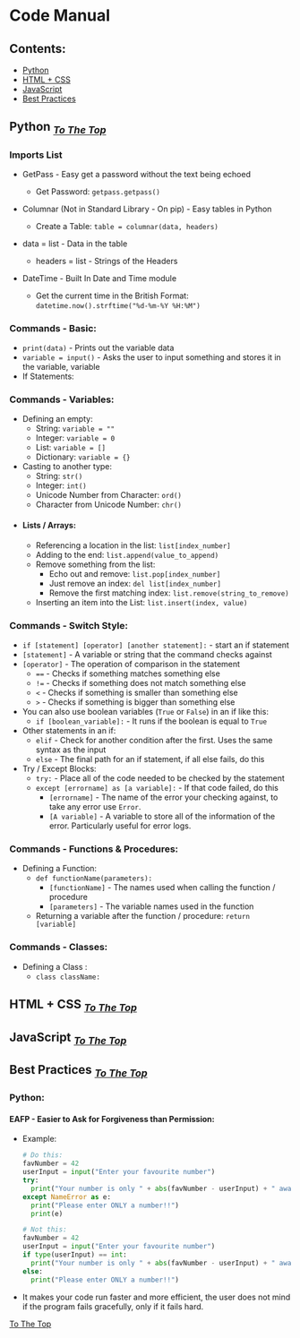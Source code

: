 # Code Manual

## Contents:

- [Python](#Python)
- [HTML + CSS](#HTML-+-CSS) 
- [JavaScript](#JavaScript)
- [Best Practices](#Best-Practices)

## Python <sub> [*To The Top*](#Code-Manual) </sub>

### Imports List

- GetPass - Easy get a password without the text being echoed 

  - Get Password: `getpass.getpass()`
  
- Columnar (Not in Standard Library - On pip) - Easy tables in Python

  - Create a Table: `table = columnar(data, headers)`
- data = list - Data in the table 
    - headers = list - Strings of the Headers
  
- DateTime - Built In Date and Time module

  - Get the current time in the British Format: `datetime.now().strftime("%d-%m-%Y %H:%M")`

### Commands - Basic:

- `print(data)` - Prints out the variable data
- `variable = input()` - Asks the user to input something and stores it in the variable, variable
- If Statements:

### Commands - Variables:
- Defining an empty:
  - String: `variable = ""`
  - Integer: `variable = 0`
  - List: `variable = []`
  - Dictionary: `variable = {}`
- Casting to another type:
  - String: `str()`
  - Integer: `int()`
  - Unicode Number from Character: `ord()`
  - Character from Unicode Number: `chr()`
- #### Lists / Arrays:
  - Referencing a location in the list: `list[index_number]`
  - Adding to the end: `list.append(value_to_append)`
  - Remove something from the list:
    - Echo out and remove: `list.pop[index_number]`
    - Just remove an index: `del list[index_number]`
    - Remove the first matching index: `list.remove(string_to_remove)`
  - Inserting an item into the List: `list.insert(index, value)`


### Commands - Switch Style:

  -  `if [statement] [operator] [another statement]:` - start an if statement
  - `[statement]` - A variable or string that the command checks against
  - `[operator]` - The operation of comparison in the statement
    - `==` - Checks if something matches something else
    - `!=` - Checks if something does not match something else
    - `<` - Checks if something is smaller than something else
    - `>` - Checks if something is bigger than something else
  - You can also use boolean variables (`True` or `False`) in an if like this:
    - `if [boolean_variable]:` - It runs if the boolean is equal to `True`
  - Other statements in an if:
    - `elif` - Check for another condition after the first. Uses the same syntax as the input
    - `else` - The final path for an if statement, if all else fails, do this
- Try / Except Blocks:
  - `try:` - Place all of the code needed to be checked by the statement
  - `except [errorname] as [a variable]:` - If that code failed, do this
    - `[errorname]` - The name of the error your checking against, to take any error use `Error`.
    - `[A variable]` - A variable to store all of the information of the error. Particularly useful for error logs.

### Commands - Functions & Procedures:
- Defining a Function:
  - `def functionName(parameters):`
    - `[functionName]` - The names used when calling the function / procedure
    - `[parameters]` - The variable names used in the function 
  - Returning a variable after the function / procedure: `return [variable]`

### Commands - Classes:
- Defining a Class :
  - `class className:`



## HTML + CSS <sub> [*To The Top*](#Code-Manual) </sub>



## JavaScript <sub> [*To The Top*](#Code-Manual) </sub>



## Best Practices <sub> [*To The Top*](#Code-Manual) </sub>

### Python:

#### EAFP - Easier to Ask for Forgiveness than Permission:
- Example:
  ```python
  # Do this:
  favNumber = 42
  userInput = input("Enter your favourite number")
  try:
    print("Your number is only " + abs(favNumber - userInput) + " away from mine!")
  except NameError as e:
    print("Please enter ONLY a number!!")
    print(e)

  # Not this:
  favNumber = 42
  userInput = input("Enter your favourite number")
  if type(userInput) == int: 
    print("Your number is only " + abs(favNumber - userInput) + " away from mine!")
  else:
    print("Please enter ONLY a number!!")
  ```
- It makes your code run faster and more efficient, the user does not mind if the program fails gracefully, only if it fails hard.



[To The Top](#Code-Manual)

